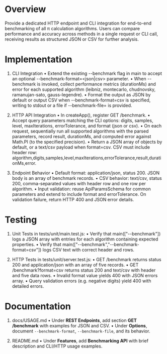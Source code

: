 # Overview

Provide a dedicated HTTP endpoint and CLI integration for end-to-end benchmarking of all π calculation algorithms. Users can compare performance and accuracy across methods in a single request or CLI call, receiving results as structured JSON or CSV for further analysis.

# Implementation

1. CLI Integration
   • Extend the existing --benchmark flag in main to accept an optional --benchmark-format=<json|csv> parameter.
   • When --benchmark is invoked, collect performance metrics (durationMs) and error for each supported algorithm (leibniz, montecarlo, chudnovsky, ramanujan-sato, gauss-legendre).
   • Format the output as JSON by default or output CSV when --benchmark-format=csv is specified, writing to stdout or a file if --benchmark-file=<filepath> is provided.

2. HTTP API Integration
   • In createApp(), register GET /benchmark.
   • Accept query parameters matching the CLI options: digits, samples, level, maxIterations, errorTolerance, and format (json or csv).
   • On each request, sequentially run all supported algorithms with the parsed parameters, record result, durationMs, and computed error against Math.PI (to the specified precision).
   • Return a JSON array of objects by default, or a text/csv payload when format=csv. CSV must include header row: algorithm,digits,samples,level,maxIterations,errorTolerance,result,durationMs,error.

3. Endpoint Behavior
   • Default format: application/json, status 200. JSON body is an array of benchmark records.
   • CSV behavior: text/csv, status 200, comma-separated values with header row and one row per algorithm.
   • Input validation: reuse ApiParamsSchema for common parameters and extend to include format and errorTolerance. On validation failure, return HTTP 400 and JSON error details.

# Testing

1. Unit Tests in tests/unit/main.test.js:
   • Verify that main(["--benchmark"]) logs a JSON array with entries for each algorithm containing expected properties.
   • Verify that main(["--benchmark","--benchmark-format=csv"]) logs CSV text with correct header and rows.

2. HTTP Tests in tests/unit/server.test.js:
   • GET /benchmark returns status 200 and application/json with an array of five records.
   • GET /benchmark?format=csv returns status 200 and text/csv with header and five data rows.
   • Invalid format value yields 400 with JSON errors array.
   • Query validation errors (e.g. negative digits) yield 400 with detailed errors.

# Documentation

1. docs/USAGE.md
   • Under **REST Endpoints**, add section **GET /benchmark** with examples for JSON and CSV.
   • Under **Options**, document `--benchmark-format`, `--benchmark-file`, and its behavior.

2. README.md
   • Under **Features**, add **Benchmarking API** with brief description and CLI/HTTP usage examples.
